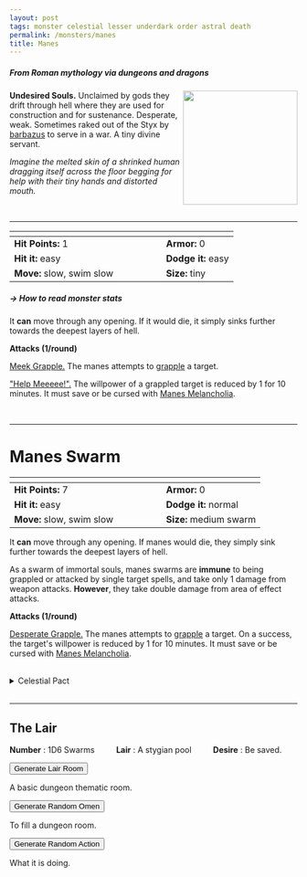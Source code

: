 ```yaml
---
layout: post
tags: monster celestial lesser underdark order astral death
permalink: /monsters/manes
title: Manes
---
```


##### From Roman mythology via dungeons and dragons

<img align="right" width=200px  src="/images/sg0039_Manes"  style="border:0px solid black">

**Undesired Souls.** Unclaimed by gods they drift through hell where they are used for construction and for sustenance. Desperate, weak.
Sometimes raked out of the Styx by [barbazus](/monsters/barbazu) to serve in a war. A tiny divine servant.

_Imagine the melted skin of a shrinked human dragging itself across the floor begging for help with their tiny hands and distorted mouth._

<br>

---

|  <span style="display: inline-block; width:250px"></span>  |  |
| -------- | --------|
| **Hit Points:** 1 | **Armor:** 0 |
| **Hit it:** easy  | **Dodge it:** easy  |
| **Move:** slow, swim slow  |  **Size:** tiny | 

##### <span class="tooltip" data-tooltip="Armor = damage reduction · · · Easy/Normal/Hard = roll above 10/15/20 to beat">→ How to read monster stats</span>

It **can** move through any opening. If it would die, it simply sinks further towards the deepest layers of hell.

**Attacks (1/round)**

<ins>Meek Grapple.</ins> The manes attempts to [grapple](/2020/11/09/base-rules/) a target.

<ins>"Help Meeeee!".</ins> The willpower of a grappled target is reduced by 1 for 10 minutes. It must save or be cursed with [Manes Melancholia](/2024/01/01/manes-melancholia/).

<br>

---

# Manes Swarm

|  <span style="display: inline-block; width:250px"></span>  |  |
| -------- | --------|
| **Hit Points:** 7 | **Armor:** 0 |
| **Hit it:** easy  | **Dodge it:** normal  |
| **Move:** slow, swim slow  |  **Size:** medium swarm | 

It **can** move through any opening. If manes would die, they simply sink further towards the deepest layers of hell.

As a swarm of immortal souls, manes swarms are **immune** to being grappled or attacked by single target spells, and take only 1 damage from weapon attacks. **However**, they take double damage from area of effect attacks.

**Attacks (1/round)**

<ins>Desperate Grapple.</ins> The manes attempts to [grapple](/2020/11/09/base-rules/) a target. On a success, the target's willpower is reduced by 1 for 10 minutes. It must save or be cursed with [Manes Melancholia](/2024/01/01/manes-melancholia/).

<br> 

<details markdown="1">
<summary>Celestial Pact</summary>
You cannot communicate with a Chaos Eater, but you can accomplish its desire by making a pact with it. The price of breaking a pact is always your soul.

**Reward:**
1. Free passage across the Styx.
1. You'll always find a gold coin in your mouth when you wake up.
1. An audience with death
1. Your irises look like gold coins. You can cast [Occult Consultation](/2020/11/13/occult-consultation/) with 1 Spell Dice once per day.
1. You always have dark bags under you eyes. You can smell ghosts and other souls.
1. You become 20% transparent. You can cast [Shroud](/2020/11/13/shroud/) with 1 Spell Dice once per day.

**Quest:**

1. Find their name from when they were alive.
1. Find their lover's soul.
1. Bring them to the shrine of a merciful god.
1. Plead their case at the soul scale.
1. Feed them a more powerful soul.
1. Help them make a new name.
</details>

<br> 

---

## The Lair

**Number** : 1D6 Swarms <span style="display: inline-block; width:30px"></span>
**Lair** : A stygian pool <span style="display: inline-block; width:30px"></span>
**Desire** : Be saved.

<button id="room-btn">Generate Lair Room</button>
<p id="RoomResult">A basic dungeon thematic room.</p>

<button id="generate-btn">Generate Random Omen</button>
<p id="RoamResult">To fill a dungeon room.</p>

<button onclick="generateMood()">Generate Random Action</button>
<p id="MoodResult">What it is doing.</p>
<script src="/scripts/generateMood.js"></script>

<br>

 <script src="https://code.jquery.com/jquery-3.6.0.min.js"></script>
<script>
      $(document).ready(function() {
        function generateResult(buttonId, resultId, columnRangeStart, columnRangeEnd) {
          $(buttonId).click(function() {
            var searchValue = "0039"; // Change this to the actual value you need

            $.get("/CSV/Monster - Index.csv", function(data) {
              var rows = data.split("\n").slice(1);
              var matchingRows = rows.filter(function(row) {
                var columns = row.split(",");
                return columns[0] === searchValue;
              });

              var selectedRow = matchingRows[Math.floor(Math.random() * matchingRows.length)];
              var selectedCell = selectedRow.split(",")[Math.floor(Math.random() * (columnRangeEnd - columnRangeStart + 1)) + columnRangeStart];

              $(resultId).html(selectedCell); // Use .html() to insert HTML content
            });
          });
        }

        generateResult("#room-btn", "#RoomResult", 38, 43);
        generateResult("#generate-btn", "#RoamResult", 3, 8);
      });
    </script>
